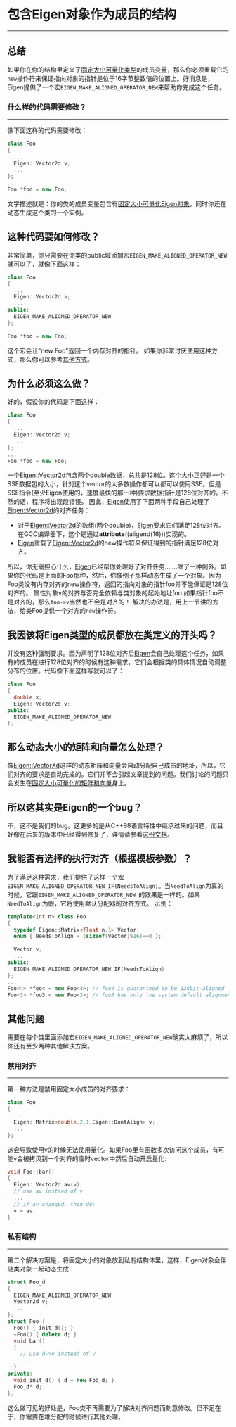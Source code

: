 # 包含Eigen对象作为成员的结构
---

## 总结
如果你在你的结构里定义了[固定大小可量化类型][1]的成员变量，那么你必须重载它的`new`操作符来保证指向对象的指针是位于16字节整数倍的位置上。好消息是，Eigen提供了一个宏`EIGEN_MAKE_ALIGNED_OPERATOR_NEW`来帮助你完成这个任务。

### 什么样的代码需要修改？
---
像下面这样的代码需要修改：
```cpp
class Foo
{
  ...
  Eigen::Vector2d v;
  ...
};
...
Foo *foo = new Foo;
```
文字描述就是：你的类的成员变量包含有[固定大小可量化Eigen对象][1]，同时你还在动态生成这个类的一个实例。

## 这种代码要如何修改？

非常简单，你只需要在你类的public域添加宏`EIGEN_MAKE_ALIGNED_OPERATOR_NEW`就可以了，就像下面这样：
```cpp
class Foo
{
  ...
  Eigen::Vector2d v;
  ...
public:
  EIGEN_MAKE_ALIGNED_OPERATOR_NEW
};
...
Foo *foo = new Foo;
```
这个宏会让"new Foo"返回一个内存对齐的指针。
如果你非常讨厌使用这种方式，那么你可以参考[其他方式][othersolution]。

## 为什么必须这么做？
好的，假设你的代码是下面这样：
```cpp
class Foo
{
  ...
  Eigen::Vector2d v;
  ...
};
...
Foo *foo = new Foo;
```
一个[Eigen::Vector2d][vector2d]包含两个double数据，总共是128位。这个大小正好是一个SSE数据包的大小，针对这个vector的大多数操作都可以都可以使用SSE。但是SSE指令(至少Eigen使用的，速度最快的那一种)要求数据指针是128位对齐的。不然的话，程序将出现段错误。
因此，[Eigen]使用了下面两种手段自己处理了[Eigen::Vector2d][vector2d]的对齐任务：
  - 对于[Eigen::Vector2d][vector2d]的数组(两个double)，[Eigen]要求它们满足128位对齐。在GCC编译器下，这个是通过**attribute**((aligend(16)))实现的。
  - [Eigen]重载了[Eigen::Vector2d][vector2d]的new操作符来保证得到的指针满足128位对齐。

所以，你无需担心什么，[Eigen]已经帮你处理好了对齐任务...
...除了一种例外。如果你的代码是上面的Foo那种，然后，你像例子那样动态生成了一个对象。因为Foo类没有内存对齐的new操作符，返回的指向对象的指针foo并不能保证是128位对齐的。
属性对象v的对齐与否完全依赖与类对象的起始地址foo.如果指针foo不是对齐的，那么`foo->v`当然也不会是对齐的！
解决的办法是，用上一节讲的方法，给类Foo提供一个对齐的`new`操作符。

## 我因该将Eigen类型的成员都放在类定义的开头吗？

并没有这种强制要求。因为声明了128位对齐后[Eigen]会自己处理这个任务，如果有的成员在进行128位对齐的时候有这种需求，它们会根据类的具体情况自动调整分布的位置。代码像下面这样写就可以了：
```cpp
class Foo
{
  double x;
  Eigen::Vector2d v;
public:
  EIGEN_MAKE_ALIGNED_OPERATOR_NEW
};
```

## 那么动态大小的矩阵和向量怎么处理？

像[Eigen::VectorXd]这样的动态矩阵和向量会自动分配自己成员的地址，所以，它们对齐的要求是自动完成的。它们并不会引起文章提到的问题。我们讨论的问题只会发生在[固定大小可量化的矩阵和向量][1]身上。

## 所以这其实是Eigen的一个bug？

不，这不是我们的bug。这更多的是从C++98语言特性中继承过来的问题，而且好像在后来的版本中已经得到修复了，详情请参看[这份文档](http://www.open-std.org/jtc1/sc22/wg21/docs/papers/2007/n2341.pdf)。

## 我能否有选择的执行对齐（根据模板参数）？

为了满足这种需求，我们提供了这样一个宏`EIGEN_MAKE_ALIGNED_OPERATOR_NEW_IF(NeedsToAlign)`。当`NeedToAlign`为真的时候，它跟`EIGEN_MAKE_ALIGNED_OPERATOR_NEW `的效果是一样的。如果`NeedToAlign`为假，它将使用默认分配器的对齐方式。
示例：
```cpp
template<int n> class Foo
{
  typedef Eigen::Matrix<float,n,1> Vector;
  enum { NeedsToAlign = (sizeof(Vector)%16)==0 };
  ...
  Vector v;
  ...
public:
  EIGEN_MAKE_ALIGNED_OPERATOR_NEW_IF(NeedsToAlign)
};
...
Foo<4> *foo4 = new Foo<4>; // foo4 is guaranteed to be 128bit-aligned
Foo<3> *foo3 = new Foo<3>; // foo3 has only the system default alignment guarantee
```

## 其他问题

需要在每个类里面添加宏`EIGEN_MAKE_ALIGNED_OPERATOR_NEW`确实太麻烦了，所以你还有至少两种其他解决方案。

### 禁用对齐
---
第一种方法是禁用固定大小成员的对齐要求：
```cpp
class Foo
{
  ...
  Eigen::Matrix<double,2,1,Eigen::DontAlign> v;
  ...
};
```
这会导致使用v的时候无法使用量化。如果Foo里有函数多次访问这个成员，有可能v会被拷贝到一个对齐的临时vector中然后自动开启量化:
```cpp
void Foo::bar()
{
  Eigen::Vector2d av(v);
  // use av instead of v
  ...
  // if av changed, then do:
  v = av;
}
```

### 私有结构
---
第二个解决方案是，将固定大小的对象放到私有结构体里，这样，Eigen对象会伴随类对象一起动态生成：
```cpp
struct Foo_d
{
  EIGEN_MAKE_ALIGNED_OPERATOR_NEW
  Vector2d v;
  ...
};
struct Foo {
  Foo() { init_d(); }
  ~Foo() { delete d; }
  void bar()
  {
    // use d->v instead of v
    ...
  }
private:
  void init_d() { d = new Foo_d; }
  Foo_d* d;
};
```

这么做可见的好处是，Foo类不再需要为了解决对齐问题而刻意修改。但不足在于，你需要在堆分配的时候进行其他处理。

[1]:https://github.com  
[othersolution]:https://github.com  
[vector2d]:https://github.com  
[Eigen]:https://github.com  
[Eigen::VectorXd]:https://github.com  
